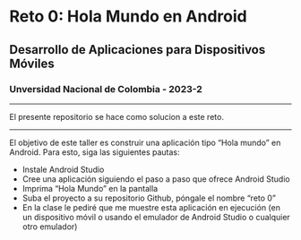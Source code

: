 # Reto 0: Hola Mundo en Android
## Desarrollo de Aplicaciones para Dispositivos Móviles 
### Unversidad Nacional de Colombia - 2023-2

---

El presente repositorio se hace como solucion a este reto.

---

El objetivo de este taller es construir una aplicación tipo “Hola mundo” en Android. Para esto,
siga las siguientes pautas:
- Instale Android Studio
- Cree una aplicación siguiendo el paso a paso que ofrece Android Studio
- Imprima “Hola Mundo” en la pantalla
- Suba el proyecto a su repositorio Github, póngale el nombre “reto 0”
- En la clase le pediré que me muestre esta aplicación en ejecución (en un dispositivo móvil o usando el emulador de Android Studio o cualquier otro emulador)

